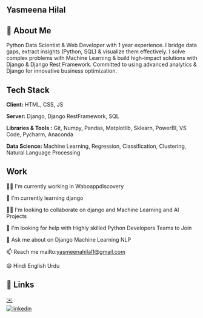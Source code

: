 ## Yasmeena Hilal
## 🚀 About Me
Python Data Scientist & Web Developer with 1 year experience. I bridge data gaps, extract insights (Python, SQL) & visualize them effectively. I solve complex problems with Machine Learning & build high-impact solutions with Django & Django Rest Framework. Committed to using advanced analytics & Django for innovative business optimization.
## Tech Stack

**Client:** HTML, CSS, JS

**Server:** Django, Django RestFramework, SQL

**Libraries & Tools :** Git, Numpy, Pandas, Matplotlib, Sklearn, PowerBI, VS Code, Pycharm, Anaconda

**Data Science:** Machine Learning, Regression, Classification, Clustering, Natural Language Processing


## Work
👩‍💻 I'm currently working in Waboappdiscovery

🧠 I'm currently learning django

👯‍♀️ I'm looking to collaborate on django and Machine Learning and AI Projects

🤔 I'm looking for help with Highly skilled Python Developers Teams to Join

💬 Ask me about on Django Machine Learning NLP

📫 Reach me mailto:yasmeenahilal1@gmail.com

😄 Hindi English Urdu


## 🔗 Links


[ ✉️ ](mailto:yasmeenahilal1@gmail.com)  <br>
[![linkedin](https://img.shields.io/badge/linkedin-0A66C2?style=for-the-badge&logo=linkedin&logoColor=white)](https://www.linkedin.com/in/yasmeena-hilal-a410b4236/)

